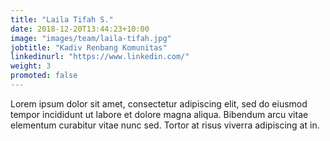 ```yaml
---
title: "Laila Tifah S."
date: 2018-12-20T13:44:23+10:00
image: "images/team/laila-tifah.jpg"
jobtitle: "Kadiv Renbang Komunitas"
linkedinurl: "https://www.linkedin.com/"
weight: 3
promoted: false
---
```


Lorem ipsum dolor sit amet, consectetur adipiscing elit, sed do eiusmod tempor incididunt ut labore et dolore magna aliqua. Bibendum arcu vitae elementum curabitur vitae nunc sed. Tortor at risus viverra adipiscing at in.
